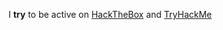 I **try** to be active on [HackTheBox](https://app.hackthebox.eu/users/668799) and [TryHackMe](https://tryhackme.com/p/snyder) 
